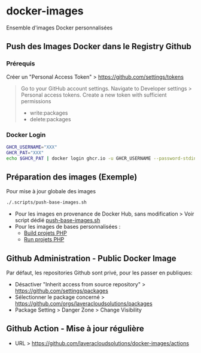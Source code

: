 # docker-images

Ensemble d'images Docker personnalisées

## Push des Images Docker dans le Registry Github

### Prérequis

Créer un "Personal Access Token" > https://github.com/settings/tokens

> Go to your GitHub account settings.
> Navigate to Developer settings > Personal access tokens.
> Create a new token with sufficient permissions
> * write:packages
> * delete:packages

### Docker Login

```bash
GHCR_USERNAME="XXX"
GHCR_PAT="XXX"
echo $GHCR_PAT | docker login ghcr.io -u GHCR_USERNAME --password-stdin
```

## Préparation des images (Exemple)

Pour mise à jour globale des images
```bash
./.scripts/push-base-images.sh
```

* Pour les images en provenance de Docker Hub, sans modification > Voir script dédié [push-base-images.sh](.scripts/push-base-images.sh)
* Pour les images de bases personnalisées :
    * [Build projets PHP](php-tools/README.md)
    * [Run projets PHP](php-runner/README.md)

## Github Administration - Public Docker Image

Par défaut, les repositories Github sont privé, pour les passer en publiques:

* Désactiver "Inherit access from source repository" > https://github.com/settings/packages
* Sélectionner le package concerné > https://github.com/orgs/laveracloudsolutions/packages
* Package Setting > Danger Zone > Change Visibility

## Github Action - Mise à jour régulière

* URL > https://github.com/laveracloudsolutions/docker-images/actions
